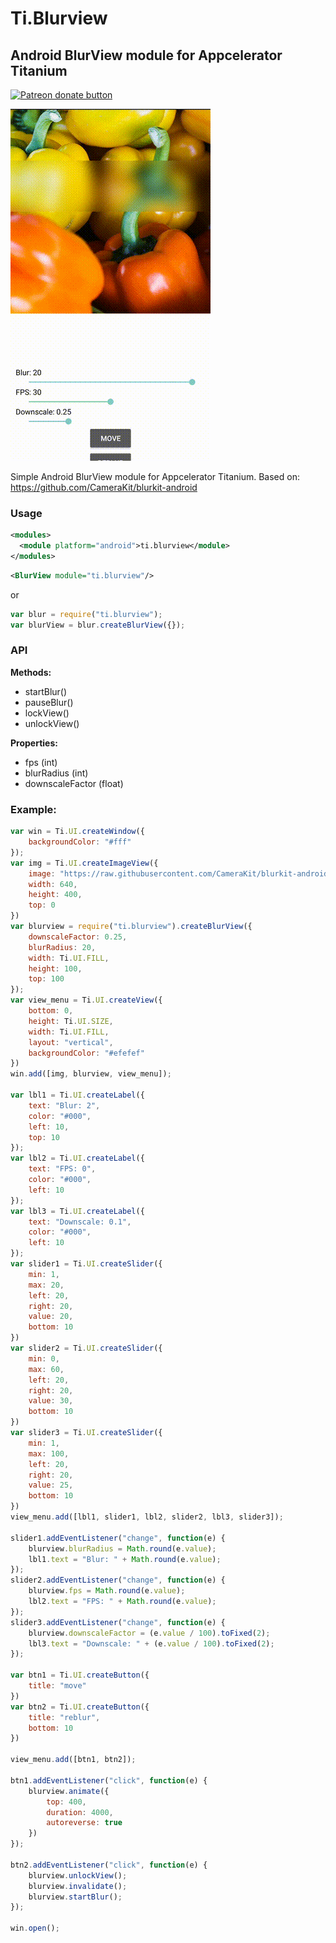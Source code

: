 # Ti.Blurview
## Android BlurView module for Appcelerator Titanium

<span class="badge-patreon"><a href="https://www.patreon.com/michaelgangolf" title="Donate to this project using Patreon"><img src="https://img.shields.io/badge/patreon-donate-yellow.svg" alt="Patreon donate button" /></a></span>

<img src="screen.gif"/><br/>

Simple Android BlurView module for Appcelerator Titanium. Based on: https://github.com/CameraKit/blurkit-android

### Usage

```xml
<modules>
  <module platform="android">ti.blurview</module>
</modules>
```

```xml
<BlurView module="ti.blurview"/>
```
or
```javascript
var blur = require("ti.blurview");
var blurView = blur.createBlurView({});
```

### API

<b>Methods:</b>
* startBlur()
* pauseBlur()
* lockView()
* unlockView()

<b>Properties:</b>
* fps (int)
* blurRadius (int)
* downscaleFactor (float)

### Example:

```javascript
var win = Ti.UI.createWindow({
	backgroundColor: "#fff"
});
var img = Ti.UI.createImageView({
	image: "https://raw.githubusercontent.com/CameraKit/blurkit-android/master/demo/src/main/res/drawable-nodpi/peppers.png",
	width: 640,
	height: 400,
	top: 0
})
var blurview = require("ti.blurview").createBlurView({
	downscaleFactor: 0.25,
	blurRadius: 20,
	width: Ti.UI.FILL,
	height: 100,
	top: 100
});
var view_menu = Ti.UI.createView({
	bottom: 0,
	height: Ti.UI.SIZE,
	width: Ti.UI.FILL,
	layout: "vertical",
	backgroundColor: "#efefef"
})
win.add([img, blurview, view_menu]);

var lbl1 = Ti.UI.createLabel({
	text: "Blur: 2",
	color: "#000",
	left: 10,
	top: 10
});
var lbl2 = Ti.UI.createLabel({
	text: "FPS: 0",
	color: "#000",
	left: 10
});
var lbl3 = Ti.UI.createLabel({
	text: "Downscale: 0.1",
	color: "#000",
	left: 10
});
var slider1 = Ti.UI.createSlider({
	min: 1,
	max: 20,
	left: 20,
	right: 20,
	value: 20,
	bottom: 10
})
var slider2 = Ti.UI.createSlider({
	min: 0,
	max: 60,
	left: 20,
	right: 20,
	value: 30,
	bottom: 10
})
var slider3 = Ti.UI.createSlider({
	min: 1,
	max: 100,
	left: 20,
	right: 20,
	value: 25,
	bottom: 10
})
view_menu.add([lbl1, slider1, lbl2, slider2, lbl3, slider3]);

slider1.addEventListener("change", function(e) {
	blurview.blurRadius = Math.round(e.value);
	lbl1.text = "Blur: " + Math.round(e.value);
});
slider2.addEventListener("change", function(e) {
	blurview.fps = Math.round(e.value);
	lbl2.text = "FPS: " + Math.round(e.value);
});
slider3.addEventListener("change", function(e) {
	blurview.downscaleFactor = (e.value / 100).toFixed(2);
	lbl3.text = "Downscale: " + (e.value / 100).toFixed(2);
});

var btn1 = Ti.UI.createButton({
	title: "move"
})
var btn2 = Ti.UI.createButton({
	title: "reblur",
	bottom: 10
})

view_menu.add([btn1, btn2]);

btn1.addEventListener("click", function(e) {
	blurview.animate({
		top: 400,
		duration: 4000,
		autoreverse: true
	})
});

btn2.addEventListener("click", function(e) {
	blurview.unlockView();
	blurview.invalidate();
	blurview.startBlur();
});

win.open();
```

